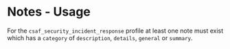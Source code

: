 # Notes - Usage

For the `csaf_security_incident_response` profile at least one note must exist which has a `category` of `description`, `details`, `general` or `summary`.
